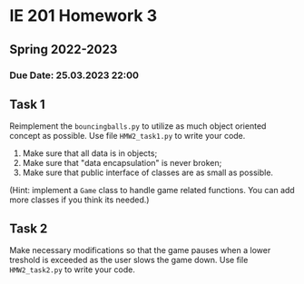 # IE 201 Homework 3
## Spring 2022-2023
### Due Date: 25.03.2023 22:00

## Task 1

Reimplement the `bouncingballs.py` to utilize as much object oriented concept as possible. Use file `HMW2_task1.py` to write your code.

1. Make sure that all data is in objects;
2. Make sure that "data encapsulation" is never broken;
3. Make sure that public interface of classes are as small as possible.  

(Hint: implement a `Game` class to handle game related functions. You can add more classes if you think its needed.)

## Task 2

Make necessary modifications so that the game pauses when a lower treshold is exceeded as the user slows the game down. Use file `HMW2_task2.py` to write your code.
